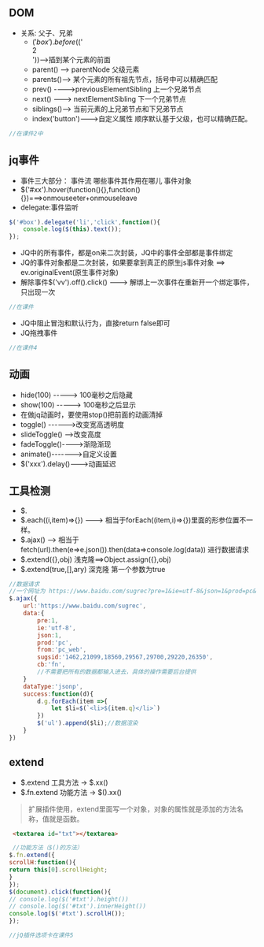 ## DOM
- 关系: 父子、兄弟
  - $('box').before($('<div>2</div>'))-->插到某个元素的前面
  - parent() --> parentNode   父级元素
  - parents()-->        某个元素的所有祖先节点，括号中可以精确匹配
  - prev() ---->previousElementSibling 上一个兄弟节点
  - next() ---> nextElementSibling  下一个兄弟节点
  - siblings()--> 当前元素的上兄弟节点和下兄弟节点
  - index('button')--->自定义属性 顺序默认基于父级，也可以精确匹配。
```js
//在课件2中
```
## jq事件
- 事件三大部分： 事件流  哪些事件其作用在哪儿  事件对象
- $('#xx').hover(function(){},function(){})===>onmouseeter+onmouseleave
- delegate:事件监听
```js
$('#box').delegate('li','click',function(){
    console.log($(this).text());
});
```
- JQ中的所有事件，都是on来二次封装，JQ中的事件全部都是事件绑定
- JQ的事件对象都是二次封装，如果要拿到真正的原生js事件对象  ==>  ev.originalEvent(原生事件对象)
- 解除事件$('vv').off().click() ---> 解绑上一次事件在重新开一个绑定事件，只出现一次
```js
//在课件
```
- JQ中阻止冒泡和默认行为，直接return false即可
- JQ拖拽事件
```js
//在课件4
```
## 动画
- hide(100) -----> 100毫秒之后隐藏
- show(100) -----> 100毫秒之后显示
- 在做jq动画时，要使用stop()把前面的动画清掉
- toggle() ------>改变宽高透明度
- slideToggle() -->改变高度
- fadeToggle()---->渐隐渐现
- animate()------->自定义设置
- $('xxx').delay()--->动画延迟
## 工具检测
- $.
- $.each((i,item)=>{}) ---> 相当于forEach((item,i)=>{})里面的形参位置不一样。
- $.ajax() --> 相当于fetch(url).then(e=>e.json()).then(data=>console.log(data)) 进行数据请求
- $.extend({},obj) 浅克隆==>Object.assign({},obj)
- $.extend(true,[],ary) 深克隆 第一个参数为true
```js
//数据请求
//一个网址为 https://www.baidu.com/sugrec?pre=1&ie=utf-8&json=1&prod=pc&from=pc_web&sugsid=1462,21099,18560,29567,29700,29220,26350&cb=fn   [后台提供的，我们只负责拿到数据并操作数据]
$.ajax({
    url:'https://www.baidu.com/sugrec',
    data:{
        pre:1,
        ie:'utf-8',
        json:1,
        prod:'pc',
        from:'pc_web',
        sugsid:'1462,21099,18560,29567,29700,29220,26350',
        cb:'fn',
        //不需要把所有的数据都输入进去，具体的操作需要后台提供
    }
    dataType:'jsonp',
    success:function(d){
        d.g.forEach(item =>{
            let $li=$(`<li>${item.q}</li>`)
        })
        $('ul').append($li);//数据渲染
    }
})
```
## extend
- $.extend    工具方法 -> $.xx()
- $.fn.extend 功能方法 -> $().xx()
>扩展插件使用，extend里面写一个对象，对象的属性就是添加的方法名称，值就是函数。
```html
 <textarea id="txt"></textarea>
```
```js
 //功能方法（$()的方法）
$.fn.extend({
scrollH:function(){
return this[0].scrollHeight;
}
});
$(document).click(function(){
// console.log($('#txt').height())
// console.log($('#txt').innerHeight())
console.log($('#txt').scrollH());
});
```
```js
//jQ插件选项卡在课件5
```